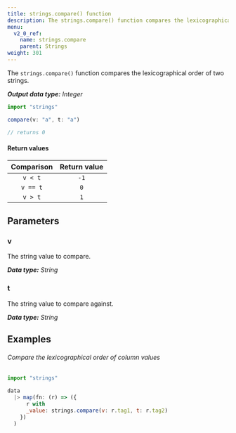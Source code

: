 ```yaml
---
title: strings.compare() function
description: The strings.compare() function compares the lexicographical order of two strings.
menu:
  v2_0_ref:
    name: strings.compare
    parent: Strings
weight: 301
---
```


The `strings.compare()` function compares the lexicographical order of two strings.

_**Output data type:** Integer_

```js
import "strings"

compare(v: "a", t: "a")

// returns 0
```

#### Return values
| Comparison | Return value |
|:----------:|:------------:|
| `v < t`    | `-1`         |
| `v == t`   | `0`          |
| `v > t`    | `1`          |

## Parameters

### v
The string value to compare.

_**Data type:** String_

### t
The string value to compare against.

_**Data type:** String_

## Examples

###### Compare the lexicographical order of column values
```js
import "strings"

data
  |> map(fn: (r) => ({
      r with
      _value: strings.compare(v: r.tag1, t: r.tag2)
    })
  )  
```
